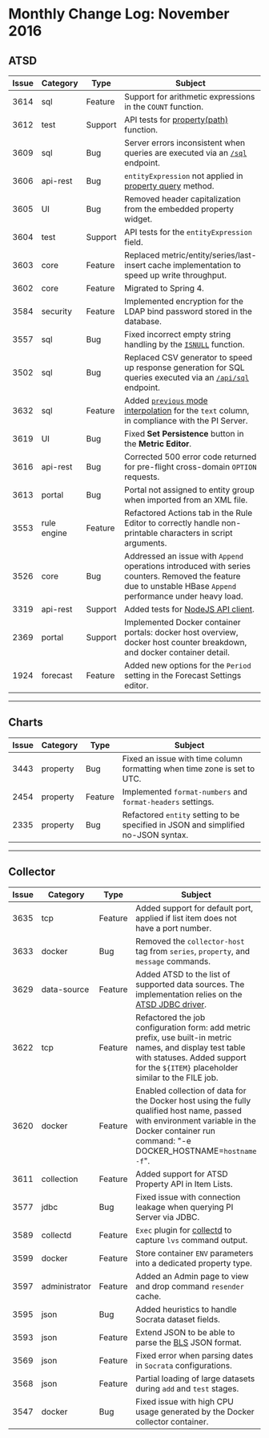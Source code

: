 # Monthly Change Log: November 2016

## ATSD

| **Issue**     | **Category**        | **Type**     | **Subject**                                                          |
|-----------|-----------------|----------|----------------------------------------------------------------------------|
| 3614      |   sql           | Feature  | Support for arithmetic expressions in the `COUNT` function. |
| 3612      |   test          | Support  | API tests for [property(path)](../../api/data/filter-entity.md#supported-functions) function. |
| 3609      |   sql           | Bug      | Server errors inconsistent when queries are executed via an [`/sql`](../../sql/api.md) endpoint. |
| 3606      |   api-rest      | Bug      | `entityExpression` not applied in [property query](../../api/data/properties/query.md) method. |
| 3605      |   UI            | Bug      | Removed header capitalization from the embedded property widget. |
| 3604      |   test          | Support  | API tests for the `entityExpression` field. |
| 3603      |   core          | Feature  | Replaced metric/entity/series/last-insert cache implementation to speed up write throughput. |
| 3602      |   core          | Feature  | Migrated to Spring 4. |
| 3584      |   security      | Feature  | Implemented encryption for the LDAP bind password stored in the database. |
| 3557      |   sql           | Bug      | Fixed incorrect empty string handling by the [`ISNULL`](../../sql/README.md#isnull) function. |
| 3502      |   sql           | Bug      | Replaced CSV generator to speed up response generation for SQL queries executed via an [`/api/sql`](../../sql/api.md) endpoint. |
|  3632     | sql             |  Feature | Added [`previous` mode interpolation](../../sql/examples/select-text-value.md#text-value-and-interpolation) for the `text` column, in compliance with the PI Server. |
|  3619     | UI              |  Bug     | Fixed **Set Persistence** button in the **Metric Editor**.  |
|  3616     | api-rest        |  Bug     | Corrected 500 error code returned for pre-flight cross-domain `OPTION` requests. |
|  3613     | portal          |  Bug     | Portal not assigned to entity group when imported from an XML file. |
|  3553     | rule engine     |  Feature | Refactored Actions tab in the Rule Editor to correctly handle non-printable characters in script arguments. |
|  3526     | core            |  Bug     | Addressed an issue with `Append` operations introduced with series counters. Removed the feature due to unstable HBase `Append` performance under heavy load. |
|  3319     | api-rest        |  Support | Added tests for [NodeJS API client](https://github.com/axibase/atsd-api-nodejs). |
|  2369     | portal          |  Support | Implemented Docker container portals: docker host overview, docker host counter breakdown, and docker container detail. |
|  1924     | forecast        |  Feature | Added new options for the `Period` setting in the Forecast Settings editor. |

---

## Charts

|**Issue**     | **Category**        | **Type**      | **Subject**                                                                    |
|----------|-----------------|---------- |----------------------------------------------------------------------------|
|  3443    | property        |   Bug     | Fixed an issue with time column formatting when time zone is set to UTC. |
|  2454    | property        |   Feature | Implemented `format-numbers` and `format-headers` settings.|
|  2335    | property        |   Bug     | Refactored `entity` setting to be specified in JSON and simplified no-JSON syntax. |

---

## Collector

| **Issue**     | **Category**        | **Type**     | **Subject**                                                                    |
|-----------|-----------------|----------|----------------------------------------------------------------------------|
|  3635     |tcp              |  Feature | Added support for default port, applied if list item does not have a port number. |
|  3633     |docker           |  Bug     | Removed the `collector-host` tag from `series`, `property`, and `message` commands. |
|  3629     |data-source      |  Feature | Added ATSD to the list of supported data sources. The implementation relies on the [ATSD JDBC driver](https://github.com/axibase/atsd-jdbc). |
|  3622     |tcp              |  Feature | Refactored the job configuration form: add metric prefix, use built-in metric names, and display test table with statuses. Added support for the `${ITEM}` placeholder similar to the FILE job. |
|  3620     |docker           |  Feature | Enabled collection of data for the Docker host using the fully qualified host name, passed with environment variable in the Docker container run command: "-e DOCKER_HOSTNAME=`hostname -f`". |
|  3611     |collection       |  Feature | Added support for ATSD Property API in Item Lists. |
|  3577     |jdbc             |  Bug     | Fixed issue with connection leakage when querying PI Server via JDBC. |
| 3589      | collectd        | Feature  | `Exec` plugin for [collectd](https://github.com/axibase/atsd-collectd-plugin) to capture `lvs` command output.|
| 3599      | docker          | Feature  | Store container `ENV` parameters into a dedicated property type. |
| 3597      | administrator           | Feature  | Added an Admin page to view and drop command `resender` cache. |
| 3595      | json            | Bug      | Added heuristics to handle Socrata dataset fields. |
| 3593      | json            | Feature  | Extend JSON to be able to parse the [BLS](https://www.bls.gov/developers/api_signature_v2.htm) JSON format. |
| 3569      | json            | Feature  | Fixed error when parsing dates in `Socrata` configurations. |
| 3568      | json            | Feature  | Partial loading of large datasets during `add` and `test` stages. |
| 3547      | docker          | Bug      | Fixed issue with high CPU usage generated by the Docker collector container. |